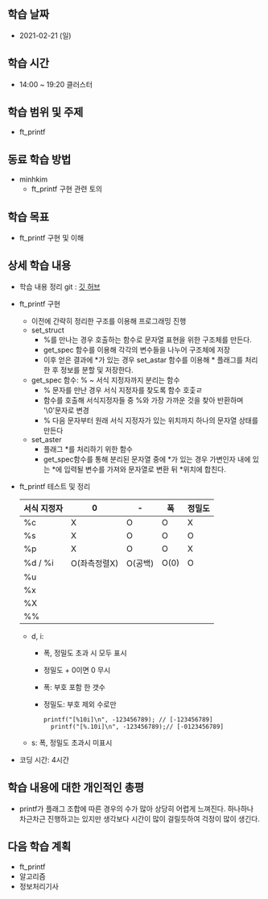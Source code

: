 학습 날짜
---
+ 2021-02-21 (일)

학습 시간
---
+ 14:00 ~ 19:20 클러스터

학습 범위 및 주제
---
+ ft_printf 

동료 학습 방법
---
+ minhkim
    + ft_printf 구현 관련 토의

학습 목표
---
+ ft_printf 구현 및 이해

상세 학습 내용
---
+ 학습 내용 정리 git : [깃 허브](https://github.com/kiskim/study)   

+ ft_printf 구현
    + 이전에 간략히 정리한 구조를 이용해 프로그래밍 진행
    + set_struct
        + %를 만나는 경우 호출하는 함수로 문자열 표현을 위한 구조체를 만든다.
        + get_spec 함수를 이용해 각각의 변수들을 나누어 구조체에 저장
        + 이후 얻은 결과에 *가 있는 경우 set_astar 함수를 이용해 * 플래그를 처리한 후 정보를 분할 및 저장한다.
    + get_spec 함수: % ~ 서식 지정자까지 분리는 함수
        + % 문자를 만난 경우 서식 지정자를 찾도록 함수 호춫ㄹ
        + 함수를 호출해 서식지정자들 중 %와 가장 가까운 것을 찾아 반환하며 '\0'문자로 변경
        + % 다음 문자부터 원래 서식 지정자가 있는 위치까지 하나의 문자열 상태를 만든다
    + set_aster
        + 플래그 *를 처리하기 위한 함수
        + get_spec함수를 통해 분리된 문자열 중에 *가 있는 경우 가변인자 내에 있는 *에 입력될 변수를 가져와 문자열로 변환 뒤 *위치에 합친다.


+ ft_printf 테스트 및 정리

  | 서식 지정자 | 0 | - | 폭 | 정밀도 |
  | --- | --- | --- | --- | --- |
  | %c | X | O | O | X |
  | %s | X | O | O | O |
  | %p | X | O | O | X |
  | %d / %i | O(좌측정렬X) | O(공백) | O(0) | O |
  | %u |  |  |  |  |
  | %x |  |  |  |  |
  | %X |  |  |  |  |
  | %% |  |  |  |  |
  * d, i: 
    + 폭, 정밀도 초과 시 모두 표시
    + 정밀도 + 0이면 0 무시 
    + 폭: 부호 포함 한 갯수
    + 정밀도: 부호 제외 수로만

      ~~~
  	  printf("[%10i]\n", -123456789); // [-123456789]
	    printf("[%.10i]\n", -123456789);// [-0123456789]
      ~~~
  * s: 폭, 정밀도 초과시 미표시 

+ 코딩 시간: 4시간

학습 내용에 대한 개인적인 총평
---
+ printf가 플래그 조합에 따른 경우의 수가 많아 상당히 어렵게 느껴진다. 하나하나 차근차근 진행하고는 있지만 생각보다 시간이 많이 걸릴듯하여 걱정이 많이 생긴다.

다음 학습 계획
---
+ ft_printf
+ 알고리즘
+ 정보처리기사